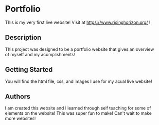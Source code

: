 # Portfolio

This is my very first live website! Visit at https://www.risinghorizon.org/  !

## Description

This project was designed to be a portfolio website that gives an overview of myself and my acomplishments!
## Getting Started

You will find the html file, css, and images I use for my acual live website!

## Authors

I am created this website and I learned through self teaching for some of elements on the website! This was super fun to make! Can't wait to make more websites!
